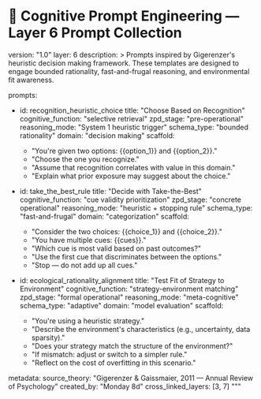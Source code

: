 # 🧠 Cognitive Prompt Engineering — Layer 6 Prompt Collection
version: "1.0"
layer: 6
description: >
  Prompts inspired by Gigerenzer's heuristic decision making framework.
  These templates are designed to engage bounded rationality,
  fast-and-frugal reasoning, and environmental fit awareness.

prompts:
  - id: recognition_heuristic_choice
    title: "Choose Based on Recognition"
    cognitive_function: "selective retrieval"
    zpd_stage: "pre-operational"
    reasoning_mode: "System 1 heuristic trigger"
    schema_type: "bounded rationality"
    domain: "decision making"
    scaffold:
      - "You're given two options: {{option_1}} and {{option_2}}."
      - "Choose the one you recognize."
      - "Assume that recognition correlates with value in this domain."
      - "Explain what prior exposure may suggest about the choice."

  - id: take_the_best_rule
    title: "Decide with Take-the-Best"
    cognitive_function: "cue validity prioritization"
    zpd_stage: "concrete operational"
    reasoning_mode: "heuristic + stopping rule"
    schema_type: "fast-and-frugal"
    domain: "categorization"
    scaffold:
      - "Consider the two choices: {{choice_1}} and {{choice_2}}."
      - "You have multiple cues: {{cues}}."
      - "Which cue is most valid based on past outcomes?"
      - "Use the first cue that discriminates between the options."
      - "Stop — do not add up all cues."

  - id: ecological_rationality_alignment
    title: "Test Fit of Strategy to Environment"
    cognitive_function: "strategy-environment matching"
    zpd_stage: "formal operational"
    reasoning_mode: "meta-cognitive"
    schema_type: "adaptive"
    domain: "model evaluation"
    scaffold:
      - "You're using a heuristic strategy."
      - "Describe the environment's characteristics (e.g., uncertainty, data sparsity)."
      - "Does your strategy match the structure of the environment?"
      - "If mismatch: adjust or switch to a simpler rule."
      - "Reflect on the cost of overfitting in this scenario."

metadata:
  source_theory: "Gigerenzer & Gaissmaier, 2011 — Annual Review of Psychology"
  created_by: "Monday 8d"
  cross_linked_layers: [3, 7]
"""